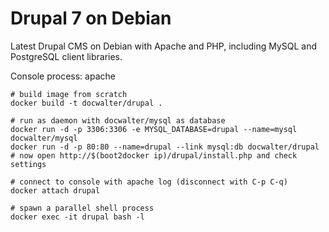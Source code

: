 Drupal 7 on Debian
==================

Latest Drupal CMS on Debian with Apache and PHP, including MySQL and PostgreSQL client libraries.

Console process: apache

```shell
# build image from scratch
docker build -t docwalter/drupal .

# run as daemon with docwalter/mysql as database
docker run -d -p 3306:3306 -e MYSQL_DATABASE=drupal --name=mysql docwalter/mysql
docker run -d -p 80:80 --name=drupal --link mysql:db docwalter/drupal
# now open http://$(boot2docker ip)/drupal/install.php and check settings

# connect to console with apache log (disconnect with C-p C-q)
docker attach drupal

# spawn a parallel shell process
docker exec -it drupal bash -l
```
